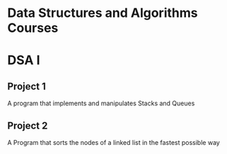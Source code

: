 # Data Structures and Algorithms Courses

# DSA I
## Project 1
A program that implements and manipulates Stacks and Queues

## Project 2
A Program that sorts the nodes of a linked list in the fastest possible way
